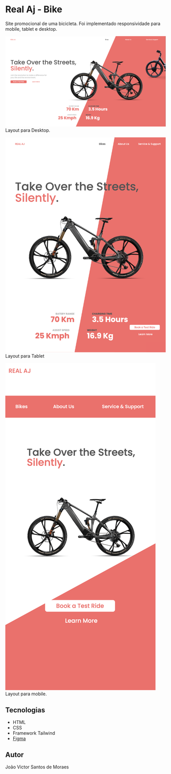 # Real Aj - Bike 

Site promocional de uma bicicleta. Foi implementado responsividade para mobile, tablet e desktop.

![](./img/desktop.png)
Layout para Desktop.

![](./img/tablet.png)
Layout para Tablet

![](./img/mobile.png)
Layout para mobile.

## Tecnologias
* HTML
* CSS
* Framework Tailwind
* [Figma](https://www.figma.com/design/f7QATV6uTJRgepMtHCe03j/Lima-Atividade-bike--Copy-?node-id=0-1&p=f&t=PRjUBv1Rj5Mx3qkh-0)

## Autor
João Victor Santos de Moraes